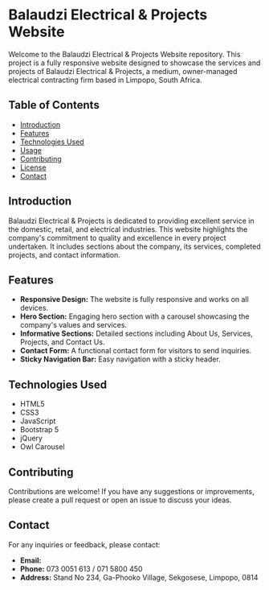 # Balaudzi Electrical & Projects Website

Welcome to the Balaudzi Electrical & Projects Website repository. This project is a fully responsive website designed to showcase the services and projects of Balaudzi Electrical & Projects, a medium, owner-managed electrical contracting firm based in Limpopo, South Africa.

## Table of Contents

- [Introduction](#introduction)
- [Features](#features)
- [Technologies Used](#technologies-used)
- [Usage](#usage)
- [Contributing](#contributing)
- [License](#license)
- [Contact](#contact)

## Introduction

Balaudzi Electrical & Projects is dedicated to providing excellent service in the domestic, retail, and electrical industries. This website highlights the company's commitment to quality and excellence in every project undertaken. It includes sections about the company, its services, completed projects, and contact information.

## Features

- **Responsive Design:** The website is fully responsive and works on all devices.
- **Hero Section:** Engaging hero section with a carousel showcasing the company's values and services.
- **Informative Sections:** Detailed sections including About Us, Services, Projects, and Contact Us.
- **Contact Form:** A functional contact form for visitors to send inquiries.
- **Sticky Navigation Bar:** Easy navigation with a sticky header.

## Technologies Used

- HTML5
- CSS3
- JavaScript
- Bootstrap 5
- jQuery
- Owl Carousel


## Contributing

Contributions are welcome! If you have any suggestions or improvements, please create a pull request or open an issue to discuss your ideas.

## Contact

For any inquiries or feedback, please contact:

- **Email:** 
- **Phone:** 073 0051 613 / 071 5800 450
- **Address:** Stand No 234, Ga-Phooko Village, Sekgosese, Limpopo, 0814

